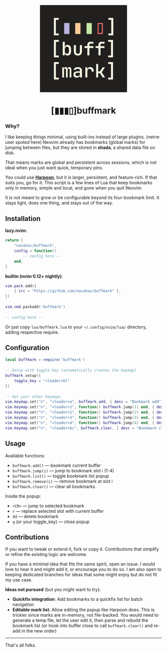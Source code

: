 <div align="center">
    <img alt="buffmark" height="280" src="/assets/buffmark.png" />

# [▮▮▮▯]buffmark
</div>

### Why?

I like keeping things minimal, using built-ins instead of large plugins. (netrw user spoted here)
Neovim already has bookmarks (global marks) for jumping between files, but they are stored in **shada**, a shared data file on disk.

That means marks are global and persistent across sessions, which is not ideal when you just want quick, temporary pins.

You could use **[Harpoon](https://github.com/ThePrimeagen/harpoon/tree/harpoon2)**, but it is larger, persistent, and feature-rich. If that suits you, go for it. This script is a few lines of Lua that keep bookmarks only in memory, simple and local, and gone when you quit Neovim.

It is not meant to grow or be configurable beyond its four-bookmark limit. It stays light, does one thing, and stays out of the way.

## Installation

**lazy.nvim**:
```lua
return {
    "navahas/buffmark",
    config = function()
        -- config here --
    end,
}
```

**builtin (nvim 0.12+ nightly)**:
```lua
vim.pack.add({
    { src = "https://github.com/navahas/buffmark" },
})

vim.cmd.packadd('buffmark')

-- config here --
```

Or just copy `lua/buffmark.lua` to your `~/.config/nvim/lua/` directory, adding respective require.

## Configuration

```lua
local buffmark = require('buffmark')

-- Setup with toggle key (automatically creates the keymap)
buffmark.setup({
    toggle_key = "<leader>bl"
})

-- Set your other keymaps
vim.keymap.set("n", "<leader>a", buffmark.add, { desc = "Bookmark add" })
vim.keymap.set("n", "<leader>1", function() buffmark.jump(1) end, { desc = "Bookmark 1" })
vim.keymap.set("n", "<leader>2", function() buffmark.jump(2) end, { desc = "Bookmark 2" })
vim.keymap.set("n", "<leader>3", function() buffmark.jump(3) end, { desc = "Bookmark 3" })
vim.keymap.set("n", "<leader>4", function() buffmark.jump(4) end, { desc = "Bookmark 4" })
vim.keymap.set("n", "<leader>bc", buffmark.clear, { desc = "Bookmark clear" })
```

## Usage

Available functions:
- `buffmark.add()` — bookmark current buffer
- `buffmark.jump(i)` — jump to bookmark slot i (1-4)
- `buffmark.list()` — toggle bookmark list popup
- `buffmark.remove(i)` — remove bookmark at slot i
- `buffmark.clear()` — clear all bookmarks

Inside the popup:
- `<CR>` — jump to selected bookmark
- `r` — replace selected slot with current buffer
- `dd` — delete bookmark
- `q` (or your toggle_key) — close popup

## Contributions

If you want to tweak or extend it, fork or copy it. Contributions that simplify or refine the existing logic are welcome.

If you have a minimal idea that fits the same spirit, open an issue. I would love to hear it and might add it, or encourage you to do so. I am also open to keeping dedicated branches for ideas that some might enjoy but do not fit my use case.

**Ideas not pursued** (but you might want to try):
- **Quickfix integration**: Add bookmarks to a quickfix list for batch navigation
- **Editable mark list**: Allow editing the popup like Harpoon does. This is trickier since marks are in-memory, not file-backed. You would need to generate a temp file, let the user edit it, then parse and rebuild the bookmark list (or hook into buffer close to call `buffmark.clear()` and re-add in the new order)

---

That's all folks.
